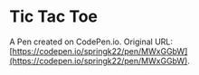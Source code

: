 # Tic Tac Toe

A Pen created on CodePen.io. Original URL: [https://codepen.io/springk22/pen/MWxGGbW](https://codepen.io/springk22/pen/MWxGGbW).

